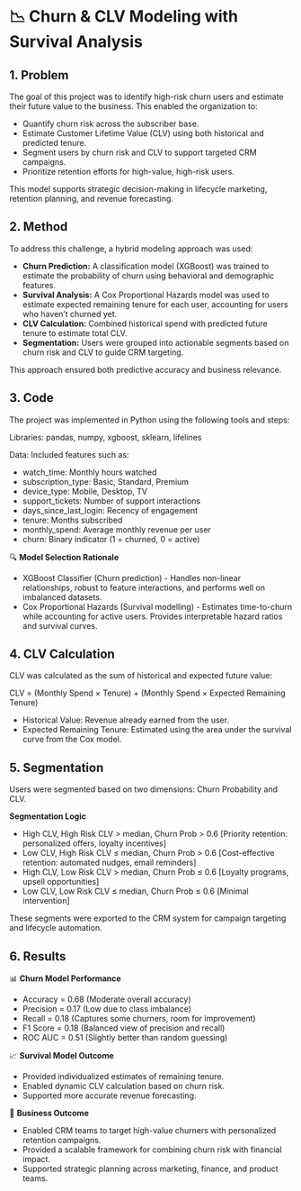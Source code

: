 # 📉 Churn & CLV Modeling with Survival Analysis
## 1. Problem
The goal of this project was to identify high-risk churn users and estimate their future value to the business. This enabled the organization to:

- Quantify churn risk across the subscriber base.
- Estimate Customer Lifetime Value (CLV) using both historical and predicted tenure.
- Segment users by churn risk and CLV to support targeted CRM campaigns.
- Prioritize retention efforts for high-value, high-risk users.
  
This model supports strategic decision-making in lifecycle marketing, retention planning, and revenue forecasting.

## 2. Method
To address this challenge, a hybrid modeling approach was used:

- **Churn Prediction:** A classification model (XGBoost) was trained to estimate the probability of churn using behavioral and demographic features.
- **Survival Analysis:** A Cox Proportional Hazards model was used to estimate expected remaining tenure for each user, accounting for users who haven’t churned yet.
- **CLV Calculation:** Combined historical spend with predicted future tenure to estimate total CLV.
- **Segmentation:** Users were grouped into actionable segments based on churn risk and CLV to guide CRM targeting.
  
This approach ensured both predictive accuracy and business relevance.

## 3. Code
The project was implemented in Python using the following tools and steps:

Libraries: pandas, numpy, xgboost, sklearn, lifelines

Data: Included features such as:
- watch_time: Monthly hours watched
- subscription_type: Basic, Standard, Premium
- device_type: Mobile, Desktop, TV
- support_tickets: Number of support interactions
- days_since_last_login: Recency of engagement
- tenure: Months subscribed
- monthly_spend: Average monthly revenue per user
- churn: Binary indicator (1 = churned, 0 = active)

🔍 **Model Selection Rationale**
- XGBoost Classifier (Churn prediction) -	Handles non-linear relationships, robust to feature interactions, and performs well on imbalanced datasets.
- Cox Proportional Hazards (Survival modelling) -	Estimates time-to-churn while accounting for active users. Provides interpretable hazard ratios and survival curves.

## 4. CLV Calculation
CLV was calculated as the sum of historical and expected future value:

CLV = (Monthly Spend × Tenure) + (Monthly Spend × Expected Remaining Tenure)

- Historical Value: Revenue already earned from the user.
- Expected Remaining Tenure: Estimated using the area under the survival curve from the Cox model.

## 5. Segmentation
Users were segmented based on two dimensions: Churn Probability and CLV.

**Segmentation Logic**
- High CLV, High Risk	CLV > median, Churn Prob > 0.6	[Priority retention: personalized offers, loyalty incentives]
- Low CLV, High Risk	CLV ≤ median, Churn Prob > 0.6	[Cost-effective retention: automated nudges, email reminders]
- High CLV, Low Risk	CLV > median, Churn Prob ≤ 0.6	[Loyalty programs, upsell opportunities]
- Low CLV, Low Risk	CLV ≤ median, Churn Prob ≤ 0.6	[Minimal intervention]
  
These segments were exported to the CRM system for campaign targeting and lifecycle automation.

## 6. Results
📊 **Churn Model Performance**
- Accuracy =	0.68	(Moderate overall accuracy)
- Precision	= 0.17	(Low due to class imbalance)
- Recall	= 0.18	(Captures some churners, room for improvement)
- F1 Score	= 0.18	(Balanced view of precision and recall)
- ROC AUC	= 0.51	(Slightly better than random guessing)

📈 **Survival Model Outcome**
- Provided individualized estimates of remaining tenure.
- Enabled dynamic CLV calculation based on churn risk.
- Supported more accurate revenue forecasting.

🎯 **Business Outcome**
- Enabled CRM teams to target high-value churners with personalized retention campaigns.
- Provided a scalable framework for combining churn risk with financial impact.
- Supported strategic planning across marketing, finance, and product teams.

